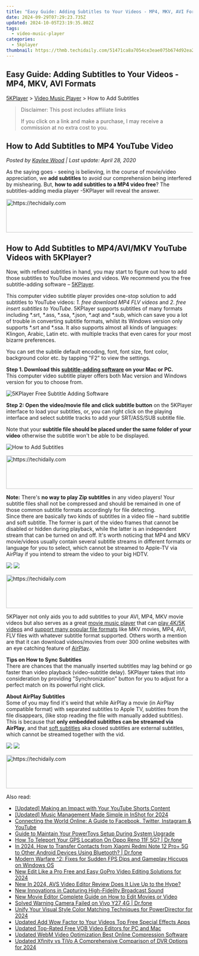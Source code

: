 ```yaml
---
title: "Easy Guide: Adding Subtitles to Your Videos - MP4, MKV, AVI Formats"
date: 2024-09-29T07:29:23.735Z
updated: 2024-10-05T23:19:35.802Z
tags:
  - video-music-player
categories:
  - 5kplayer
thumbnail: https://thmb.techidaily.com/51471ca8a7054ce3eae075b674d92ea208c6509841b94168b4ee14b78abb841b.jpg
---
```


## Easy Guide: Adding Subtitles to Your Videos - MP4, MKV, AVI Formats

[5KPlayer](https://tools.techidaily.com/5kplayer/products/) \> [Video Music Player](https://tools.techidaily.com/5kplayer/video-music-player/) \> How to Add Subtitles

>  Disclaimer: This post includes affiliate links
>
>  If you click on a link and make a purchase, I may receive a commission at no extra cost to you.
>

## How to Add Subtitles to MP4 YouTube Video

 _Posted by [Kaylee Wood](https://www.quora.com/profile/Amanda-Hu-21) | Last update: April 28, 2020_

As the saying goes - seeing is believing, in the course of movie/video appreciation, we **add subtitles** to avoid our comprehension being interfered by mishearing. But, **how to add subtitles to a MP4 video free**? The subtitles-adding media player -5KPlayer will reveal the answer.

<!-- affiliate ads begin -->
<a href="https://aligracehair.sjv.io/c/5597632/2027195/19272" target="_top" id="2027195">
  <img src="//a.impactradius-go.com/display-ad/19272-2027195" border="0" alt="https://techidaily.com" width="728" height="90"/>
</a>
<img height="0" width="0" src="https://aligracehair.sjv.io/i/5597632/2027195/19272" style="position:absolute;visibility:hidden;" border="0" />
<!-- affiliate ads end -->

## How to Add Subtitles to MP4/AVI/MKV YouTube Videos with 5KPlayer?

Now, with refined subtitles in hand, you may start to figure out how to add those subtitles to YouTube movies and videos. We recommend you the free subtitle-adding software – [5KPlayer](https://tools.techidaily.com/5kplayer/products/).

This computer video subtitle player provides one-stop solution to add subtitles to YouTube videos: _1\. free download MP4 FLV videos_ and _2\. free insert subtitles to YouTube_. 5KPlayer supports subtitles of many formats including \*.srt, \*.ass, \*.ssa, \*.json, \*.aqt and \*.sub, which can save you a lot of trouble in converting subtitle formats, whilst its Windows version only supports \*.srt and \*.ssa. It also supports almost all kinds of languages: Klingon, Arabic, Latin etc. with multiple tracks that even cares for your most bizarre preferences. 

You can set the subtile default encoding, font, font size, font color, background color etc. by tapping "F2" to view the settings.

**Step 1\. Download this [subtitle-adding software](https://tools.techidaily.com/5kplayer/video-music-player/) on your Mac or PC.**   
 This computer video subtitle player offers both Mac version and Windows version for you to choose from.

![5KPlayer Free Subtitle Adding Software](https://www.5kplayer.com/video-music-player/img/5kp-ui.jpg) 

**Step 2: Open the video/movie file and click subtitle button** on the 5KPlayer interface to load your subtitles, or, you can right click on the playing interface and select subtitle tracks to add your SRT/ASS/SUB subtitle file.

Note that your **subtitle file should be placed under the same folder of your video** otherwise the subtitle won't be able to be displayed. 

![How to Add Subtitles](https://www.5kplayer.com/video-music-player/img/5kplayer-how-to-add-subtitles-zjy-0420002.jpg) 

<!-- affiliate ads begin -->
<a href="https://laganoo.pxf.io/c/5597632/1657386/16446" target="_top" id="1657386">
  <img src="//a.impactradius-go.com/display-ad/16446-1657386" border="0" alt="https://techidaily.com" width="728" height="90"/>
</a>
<img height="0" width="0" src="https://laganoo.pxf.io/i/5597632/1657386/16446" style="position:absolute;visibility:hidden;" border="0" />
<!-- affiliate ads end -->

**Note:** There's **no way to play Zip subtitles** in any video players! Your subtitle files shall not be compressed and should be remained in one of those common subtitle formats accordingly for file detecting.  
 Since there are basically two kinds of subtitles in a video file – hard subtitle and soft subtitle. The former is part of the video frames that cannot be disabled or hidden during playback, while the latter is an independent stream that can be turned on and off. It's worth noticing that MP4 and MKV movie/videos usually contain several subtitle streams in different formats or language for you to select, which cannot be streamed to Apple-TV via AirPlay if you intend to stream the video to your big HDTV.

[![](https://www.5kplayer.com/video-music-player/../button/freedownwhitewin.png)](https://tools.techidaily.com/5kplayer/products/) [![](https://www.5kplayer.com/video-music-player/../button/freedownbackmac.png)](https://tools.techidaily.com/5kplayer/products/) 

<!-- affiliate ads begin -->
<a href="https://aligracehair.sjv.io/c/5597632/2080333/19272" target="_top" id="2080333">
  <img src="//a.impactradius-go.com/display-ad/19272-2080333" border="0" alt="https://techidaily.com" width="728" height="90"/>
</a>
<img height="0" width="0" src="https://aligracehair.sjv.io/i/5597632/2080333/19272" style="position:absolute;visibility:hidden;" border="0" />
<!-- affiliate ads end -->

5KPlayer not only aids you to add subtitles to your AVI, MP4, MKV movie videos but also serves as a great [movie music player](https://tools.techidaily.com/5kplayer/video-music-player/) that can [play 4K/5K videos](https://tools.techidaily.com/5kplayer/video-music-player/) and [support many popular file formats](https://tools.techidaily.com/5kplayer/video-music-player/) like MKV movies, MP4, AVI, FLV files with whatever subtitle format supported. Others worth a mention are that it can download videos/movies from over 300 online websites with an eye catching feature of [AirPlay](https://tools.techidaily.com/5kplayer/airplay/).

**Tips on How to Sync Subtitles**  
There are chances that the manually inserted subtitles may lag behind or go faster than video playback (video-subtitle delay). 5KPlayer takes that into consideration by providing "Synchronization" button for you to adjust for a perfect match on its powerful right click.

 **About AirPlay Subtitles**  
 Some of you may find it's weird that while AirPlay a movie (in AirPlay compatible format) with separated subtitles to Apple TV, subtitles from the file disappears, (like stop reading the file with manually added subtitles). This is because that **only embedded subtitltes can be streamed via AirPlay**, and that [soft subtitles](https://en.wikipedia.org/wiki/Subtitle%5F%28captioning%29) aka closed subtitles are external subtitles, which cannot be streamed together with the vid.

[![](https://www.5kplayer.com/video-music-player/../button/freedownwhitewin.png)](https://tools.techidaily.com/5kplayer/products/) [![](https://www.5kplayer.com/video-music-player/../button/freedownbackmac.png)](https://tools.techidaily.com/5kplayer/products/)

<!-- affiliate ads begin -->
<a href="https://appsumo.8odi.net/c/5597632/2123735/7443" target="_top" id="2123735">
  <img src="//a.impactradius-go.com/display-ad/7443-2123735" border="0" alt="https://techidaily.com" width="600" height="90"/>
</a>
<img height="0" width="0" src="https://appsumo.8odi.net/i/5597632/2123735/7443" style="position:absolute;visibility:hidden;" border="0" />
<!-- affiliate ads end -->

<ins class="adsbygoogle"
     style="display:block"
     data-ad-format="autorelaxed"
     data-ad-client="ca-pub-7571918770474297"
     data-ad-slot="1223367746"></ins>

<ins class="adsbygoogle"
     style="display:block"
     data-ad-client="ca-pub-7571918770474297"
     data-ad-slot="8358498916"
     data-ad-format="auto"
     data-full-width-responsive="true"></ins>

<span class="atpl-alsoreadstyle">Also read:</span>
<div><ul>
<li><a href="https://facebook-video-footage.techidaily.com/updated-making-an-impact-with-your-youtube-shorts-content/"><u>[Updated] Making an Impact with Your YouTube Shorts Content</u></a></li>
<li><a href="https://fox-info.techidaily.com/updated-music-management-made-simple-in-inshot-for-2024/"><u>[Updated] Music Management Made Simple in InShot for 2024</u></a></li>
<li><a href="https://win-forum.techidaily.com/connecting-the-world-online-a-guide-to-facebook-twitter-instagram-and-youtube/"><u>Connecting the World Online: A Guide to Facebook, Twitter, Instagram & YouTube</u></a></li>
<li><a href="https://win11-tips.techidaily.com/guide-to-maintain-your-powertoys-setup-during-system-upgrade/"><u>Guide to Maintain Your PowerToys Setup During System Upgrade</u></a></li>
<li><a href="https://change-location.techidaily.com/how-to-teleport-your-gps-location-on-oppo-reno-11f-5g-drfone-by-drfone-virtual-android/"><u>How To Teleport Your GPS Location On Oppo Reno 11F 5G? | Dr.fone</u></a></li>
<li><a href="https://android-transfer.techidaily.com/in-2024-how-to-transfer-contacts-from-xiaomi-redmi-note-12-proplus-5g-to-other-android-devices-using-bluetooth-drfone-by-drfone-transfer-from-android-transfer-from-android/"><u>In 2024, How to Transfer Contacts from Xiaomi Redmi Note 12 Pro+ 5G to Other Android Devices Using Bluetooth? | Dr.fone</u></a></li>
<li><a href="https://win-blog.techidaily.com/modern-warfare-2-fixes-for-sudden-fps-dips-and-gameplay-hiccups-on-windows-os/"><u>Modern Warfare ^2: Fixes for Sudden FPS Dips and Gameplay Hiccups on Windows OS</u></a></li>
<li><a href="https://video-ai-editor.techidaily.com/new-edit-like-a-pro-free-and-easy-gopro-video-editing-solutions-for-2024/"><u>New Edit Like a Pro Free and Easy GoPro Video Editing Solutions for 2024</u></a></li>
<li><a href="https://video-ai-editor.techidaily.com/new-in-2024-avs-video-editor-review-does-it-live-up-to-the-hype/"><u>New In 2024, AVS Video Editor Review Does It Live Up to the Hype?</u></a></li>
<li><a href="https://sound-tweaking.techidaily.com/new-innovations-in-capturing-high-fidelity-broadcast-sound/"><u>New Innovations in Capturing High-Fidelity Broadcast Sound</u></a></li>
<li><a href="https://video-ai-editor.techidaily.com/new-movie-editor-complete-guide-on-how-to-edit-movies-or-video/"><u>New Movie Editor Complete Guide on How to Edit Movies or Video</u></a></li>
<li><a href="https://howto.techidaily.com/solved-warning-camera-failed-on-vivo-y27-4g-drfone-by-drfone-fix-android-problems-fix-android-problems/"><u>Solved Warning Camera Failed on Vivo Y27 4G | Dr.fone</u></a></li>
<li><a href="https://video-ai-editor.techidaily.com/unify-your-visual-style-color-matching-techniques-for-powerdirector-for-2024/"><u>Unify Your Visual Style Color Matching Techniques for PowerDirector for 2024</u></a></li>
<li><a href="https://video-ai-editor.techidaily.com/updated-add-wow-factor-to-your-videos-top-free-special-effects-apps/"><u>Updated Add Wow Factor to Your Videos Top Free Special Effects Apps</u></a></li>
<li><a href="https://video-ai-editor.techidaily.com/updated-top-rated-free-vob-video-editors-for-pc-and-mac/"><u>Updated Top-Rated Free VOB Video Editors for PC and Mac</u></a></li>
<li><a href="https://video-ai-editor.techidaily.com/updated-webm-video-optimization-best-online-compression-software/"><u>Updated WebM Video Optimization Best Online Compression Software</u></a></li>
<li><a href="https://video-ai-editor.techidaily.com/updated-xfinity-vs-tivo-a-comprehensive-comparison-of-dvr-options-for-2024/"><u>Updated Xfinity vs TiVo A Comprehensive Comparison of DVR Options for 2024</u></a></li>
</ul></div>

